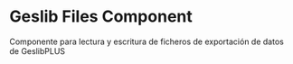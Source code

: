 # Geslib Files Component

Componente para lectura y escritura de ficheros de exportación de datos de GeslibPLUS
